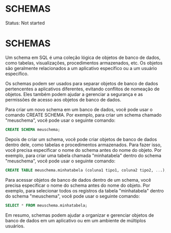 # SCHEMAS

Status: Not started

# SCHEMAS

Um schema em SQL é uma coleção lógica de objetos de banco de dados, como tabelas, visualizações, procedimentos armazenados, etc. Os objetos são geralmente relacionados a um aplicativo específico ou a um usuário específico.

Os schemas podem ser usados para separar objetos de banco de dados pertencentes a aplicativos diferentes, evitando conflitos de nomeação de objetos. Eles também podem ajudar a gerenciar a segurança e as permissões de acesso aos objetos de banco de dados.

Para criar um novo schema em um banco de dados, você pode usar o comando CREATE SCHEMA. Por exemplo, para criar um schema chamado "meuschema", você pode usar o seguinte comando:

```sql
CREATE SCHEMA meuschema;
```

Depois de criar um schema, você pode criar objetos de banco de dados dentro dele, como tabelas e procedimentos armazenados. Para fazer isso, você precisa especificar o nome do schema antes do nome do objeto. Por exemplo, para criar uma tabela chamada "minhatabela" dentro do schema "meuschema", você pode usar o seguinte comando:

```sql
CREATE TABLE meuschema.minhatabela (coluna1 tipo1, coluna2 tipo2, ...);
```

Para acessar objetos de banco de dados dentro de um schema, você precisa especificar o nome do schema antes do nome do objeto. Por exemplo, para selecionar todos os registros da tabela "minhatabela" dentro do schema "meuschema", você pode usar o seguinte comando:

```sql
SELECT * FROM meuschema.minhatabela;
```

Em resumo, schemas podem ajudar a organizar e gerenciar objetos de banco de dados em um aplicativo ou em um ambiente de múltiplos usuários.